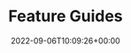 ---
title : "Feature Guides"
description: "This is the official home of the Network Addon Mod's documentation."
lead: "SimCity 4 Network Addon Mod (NAM) by the NAM Team"
date: 2022-09-06T10:09:26+00:00
lastmod: 2022-09-06T10:09:26+00:00
draft: false
images: []
weight: 20
url: "/docs/feature-guides/"
---